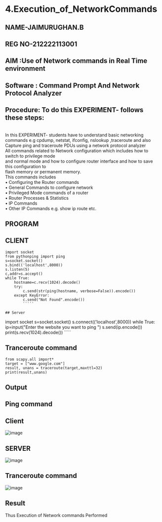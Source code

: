 # 4.Execution_of_NetworkCommands
## NAME-JAIMURUGHAN.B
## REG NO-212222113001
## AIM :Use of Network commands in Real Time environment
## Software : Command Prompt And Network Protocol Analyzer
## Procedure: To do this EXPERIMENT- follows these steps:

<BR>
In this EXPERIMENT- students have to understand basic networking commands e.g cpdump, netstat, ifconfig, nslookup ,traceroute and also Capture ping and traceroute PDUs using a network protocol analyzer 
<BR>
All commands related to Network configuration which includes how to switch to privilege mode
<BR>
and normal mode and how to configure router interface and how to save this configuration to
<BR>
flash memory or permanent memory.
<BR>
This commands includes
<BR>
• Configuring the Router commands
<BR>
• General Commands to configure network
<BR>
• Privileged Mode commands of a router 
<BR>
• Router Processes & Statistics
<BR>
• IP Commands
<BR>
• Other IP Commands e.g. show ip route etc.
<BR>


## PROGRAM
## CLIENT
`````
import socket 
from pythonping import ping 
s=socket.socket() 
s.bind(('localhost',8000)) 
s.listen(5) 
c,addr=s.accept() 
while True: 
    hostname=c.recv(1024).decode() 
    try: 
        c.send(str(ping(hostname, verbose=False)).encode()) 
    except KeyError: 
        c.send("Not Found".encode())
        `````

## Server
`````
import socket 
s=socket.socket() 
s.connect(('localhost',8000)) 
while True: 
    ip=input("Enter the website you want to ping ") 
    s.send(ip.encode()) 
    print(s.recv(1024).decode())
    `````
## Tranceroute command
``````
from scapy.all import* 
target = ["www.google.com"] 
result, unans = traceroute(target,maxttl=32) 
print(result,unans)
``````````````

## Output
## Ping command
## Client
![image](https://github.com/user-attachments/assets/411d02af-27f8-4bca-96d8-2e39c19cc1c0)
## SERVER
![image](https://github.com/user-attachments/assets/1e6c2294-8487-4dd6-95a3-4b1c318af5a7)
## Tranceroute command
![image](https://github.com/user-attachments/assets/91535cb4-eef1-4286-82f0-6be78d52b57d)


## Result
Thus Execution of Network commands Performed 
